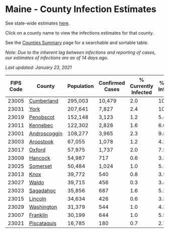 # Maine - County Infection Estimates

See state-wide estimates [here](/infections/us-me).

Click on a county name to view the infections estimates for that county.

See the [Counties Summary](/infections/summary-counties) page for a searchable and sortable table.

*Note: Due to the inherent lag between infections and reporting of cases, our estimates of infections are as of 14 days ago.*

*Last updated: January 23, 2021*

|   FIPS Code |                       County |   Population |   Confirmed Cases |   % Currently Infected |   % Total Infected |
|-------------|------------------------------|--------------|-------------------|------------------------|--------------------|
|       23005 |     [Cumberland](cumberland) |      295,003 |            10,479 |                    2.0 |               10.5 |
|       23031 |                 [York](york) |      207,641 |             7,827 |                    2.4 |               10.2 |
|       23019 |       [Penobscot](penobscot) |      152,148 |             3,123 |                    1.2 |                5.4 |
|       23011 |         [Kennebec](kennebec) |      122,302 |             2,828 |                    1.6 |                6.0 |
|       23001 | [Androscoggin](androscoggin) |      108,277 |             3,965 |                    2.3 |                9.8 |
|       23003 |       [Aroostook](aroostook) |       67,055 |             1,078 |                    1.2 |                4.2 |
|       23017 |             [Oxford](oxford) |       57,975 |             1,737 |                    2.0 |                7.5 |
|       23009 |           [Hancock](hancock) |       54,987 |               717 |                    0.6 |                3.3 |
|       23025 |         [Somerset](somerset) |       50,484 |             1,024 |                    1.0 |                5.1 |
|       23013 |                 [Knox](knox) |       39,772 |               540 |                    0.8 |                3.5 |
|       23027 |               [Waldo](waldo) |       39,715 |               456 |                    0.3 |                3.4 |
|       23023 |       [Sagadahoc](sagadahoc) |       35,856 |               687 |                    1.6 |                5.2 |
|       23015 |           [Lincoln](lincoln) |       34,634 |               426 |                    0.6 |                3.3 |
|       23029 |     [Washington](washington) |       31,379 |               544 |                    1.0 |                4.3 |
|       23007 |         [Franklin](franklin) |       30,199 |               644 |                    1.0 |                5.5 |
|       23021 |   [Piscataquis](piscataquis) |       16,785 |               180 |                    0.7 |                2.7 |